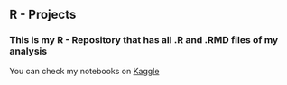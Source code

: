 ## R - Projects
### This is my R - Repository that has all .R and .RMD files of my analysis

 You can check my notebooks on [Kaggle](https://www.kaggle.com/drshashikanthvydyula/code)
 
